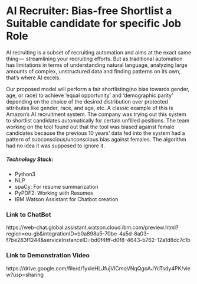 <h1><strong>AI Recruiter: Bias-free Shortlist a Suitable candidate for specific Job Role</strong></h1>

AI recruiting is a subset of recruiting automation and aims at the exact same thing —  streamlining your recruiting efforts. But as traditional automation has limitations in terms of understanding natural language, analyzing large amounts of complex, unstructured data and finding patterns on its own, that’s where AI excels.

Our proposed model will perform a fair shortlisting(no bias towards gender, age, or race) to achieve ‘equal opportunity’ and ‘demographic parity’ depending on the choice of the desired distribution over protected attributes like gender, race, and age, etc.
A classic example of this is Amazon’s AI recruitment system. The company was trying out this system to shortlist candidates automatically for certain unfilled positions. The team working on the tool found out that the tool was biased against female candidates because the previous 10 years’ data fed into the system had a pattern of subconscious/unconscious bias against females. The algorithm had no idea it was supposed to ignore it.

<h5><strong>Technology Stack:</strong></h5>
<ul>
  <li>Python3</li>
  <li>NLP</li>
  <li>spaCy: For resume summarization</li>
  <li>PyPDF2: Working with Resumes</li>
   <li>
IBM Watson Assistant for Chatbot creation</li>
</ul>


<h3>Link to ChatBot </h3>
https://web-chat.global.assistant.watson.cloud.ibm.com/preview.html?region=eu-gb&integrationID=b0a898a5-70be-4a5d-8a03-f7be283f1244&serviceInstanceID=bd0f4fff-d0f8-4643-b762-12a1d8dc7c1b

<h3>Link to Demonstration Video</h3>
https://drive.google.com/file/d/1yxleHLJfujVlCmqVNqQgoAJYcTsdy4PK/view?usp=sharing
